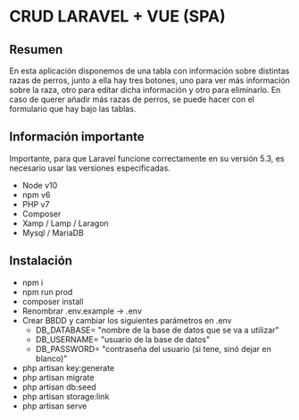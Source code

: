 # CRUD LARAVEL + VUE (SPA)

## Resumen

En esta aplicación disponemos de una tabla con información sobre distintas razas de perros, junto a ella hay tres botones, uno para ver más información sobre la raza, otro para editar dicha información y otro para eliminarlo.
En caso de querer añadir más razas de perros, se puede hacer con el formulario que hay bajo las tablas.

## Información importante

Importante, para que Laravel funcione correctamente en su versión 5.3, es necesario usar las versiones especificadas.

- Node v10
- npm v6
- PHP v7
- Composer
- Xamp / Lamp / Laragon
- Mysql / MariaDB

## Instalación

- npm i
- npm run prod
- composer install
- Renombrar .env.example -> .env
- Crear BBDD y cambiar los siguientes parámetros en .env
	- DB_DATABASE= "nombre de la base de datos que se va a utilizar"
	- DB_USERNAME= "usuario de la base de datos"
	- DB_PASSWORD= "contraseña del usuario (si tene, sinó dejar en blanco)"
- php artisan key:generate
- php artisan migrate
- php artisan db:seed
- php artisan storage:link
- php artisan serve
